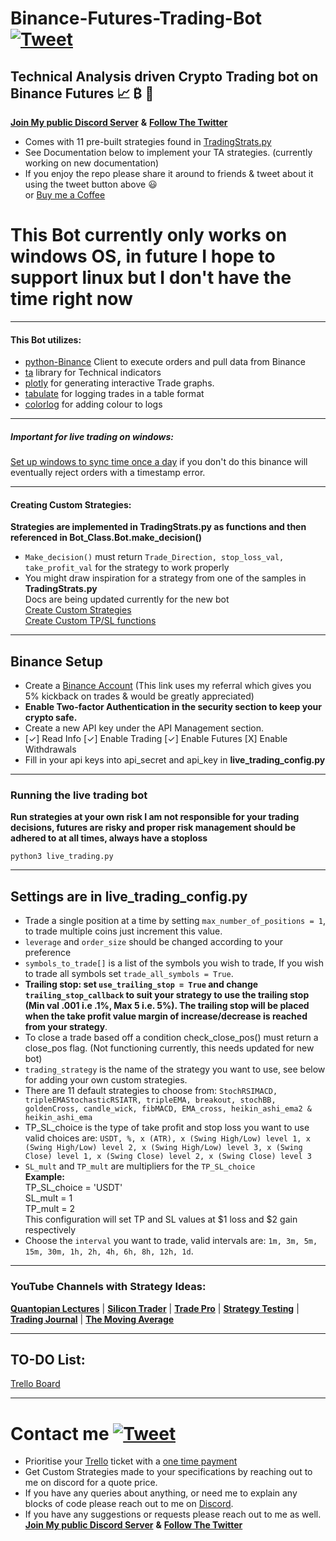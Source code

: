 # Binance-Futures-Trading-Bot [![Tweet](https://img.shields.io/twitter/url/http/shields.io.svg?style=social)](https://twitter.com/intent/tweet?text=Check%20out%20this%20free%20Binance%20Trading%20Bot%20I%20found%20on%20Github%20&url=https://github.com/conor19w/Binance-Futures-Trading-Bot&hashtags=Trading,Bot,Trading_Bot,Cryptocurrency_Trading_Bot,Crypto,Bitcoin,Ethereum,Cryptocurrency,Binance,DOGE,dogecoin) #
## Technical Analysis driven Crypto Trading bot on Binance Futures 📈 ₿ 🚀 
[__Join My public Discord Server__](https://discord.gg/jBu6thyP66) __&__ [__Follow The Twitter__](https://twitter.com/futures_bot)
* Comes with 11 pre-built strategies found in [TradingStrats.py](https://github.com/conor19w/Binance-Futures-Trading-Bot/blob/main/TradingStrats.py)
* See Documentation below to implement your TA strategies. (currently working on new documentation)
* If you enjoy the repo please share it around to friends & tweet about it using the tweet button above 😃   
or [Buy me a Coffee](https://www.buymeacoffee.com/conor19w)  

# This Bot currently only works on windows OS, in future I hope to support linux but I don't have the time right now
___
#### This Bot utilizes: ####
* [python-Binance](https://python-binance.readthedocs.io/en/latest/) Client to execute orders and pull data from Binance
* [ta](https://technical-analysis-library-in-python.readthedocs.io/en/latest/) library for Technical indicators
* [plotly](https://plotly.com/graphing-libraries/) for generating interactive Trade graphs.  
* [tabulate](https://pypi.org/project/tabulate/) for logging trades in a table format
* [colorlog](https://pypi.org/project/colorlog/) for adding colour to logs
___
##### Important for live trading on windows: #####  
[Set up windows to sync time once a day](https://www.makeuseof.com/tag/synchronise-computer-time-internet-custom-schedule-windows-7/#:~:text=Go%20to%20%3E%20Start%20and%20type,on%20the%20right%20hand%20side) if you don't do this binance will eventually reject orders with a timestamp error.
___
#### Creating Custom Strategies: ####
__Strategies are implemented in TradingStrats.py as functions and then referenced in Bot_Class.Bot.make_decision()__
* `Make_decision()` must return `Trade_Direction, stop_loss_val, take_profit_val` for the strategy to work properly
* You might draw inspiration for a strategy from one of the samples in __TradingStrats.py__  
Docs are being updated currently for the new bot  
[Create Custom Strategies](docs/Custom_Strategies.pdf)  
[Create Custom TP/SL functions](docs/Custom_TP_SL_functions.pdf)
---
## Binance Setup ##
* Create a [Binance Account](https://accounts.binance.com/en/register?ref=BKR8BMMP) (This link uses my referral which gives you 5% kickback on trades & would be greatly appreciated)
* __Enable Two-factor Authentication in the security section to keep your crypto safe.__
* Create a new API key under the API Management section.
*  [✓] Read Info [✓] Enable Trading [✓] Enable Futures [X] Enable Withdrawals
* Fill in your api keys into api_secret and api_key in __live_trading_config.py__
---
### Running the live trading bot ###
__Run strategies at your own risk I am not responsible for your trading decisions, futures are risky and proper risk management should be adhered to at all times, always have a stoploss__
```commandline
python3 live_trading.py
```
___
## Settings are in __live_trading_config.py__ ##
* Trade a single position at a time by setting `max_number_of_positions = 1`, to trade multiple coins just increment this value.
* `leverage` and `order_size` should be changed according to your preference
* `symbols_to_trade[]` is a list of the symbols you wish to trade, If you wish to trade all symbols set `trade_all_symbols = True`.
* __Trailing stop: set `use_trailing_stop = True` and change `trailing_stop_callback` to suit your strategy to use the trailing stop 
(Min val .001 i.e .1%, Max 5 i.e. 5%). The trailing stop will be placed when the take profit value margin of increase/decrease is reached from your strategy__.
* To close a trade based off a condition check_close_pos() must return a close_pos flag. (Not functioning currently, this needs updated for new bot)
* `trading_strategy` is the name of the strategy you want to use, see below for adding your own custom strategies.
* There are 11 default strategies to choose from: `StochRSIMACD, tripleEMAStochasticRSIATR, tripleEMA, breakout, stochBB, goldenCross,
candle_wick, fibMACD, EMA_cross, heikin_ashi_ema2 & heikin_ashi_ema`
* TP_SL_choice is the type of take profit and stop loss you want to use valid choices are: `USDT, %, x (ATR), x (Swing High/Low) level 1,
x (Swing High/Low) level 2, x (Swing High/Low) level 3, x (Swing Close) level 1, x (Swing Close) level 2, x (Swing Close) level 3`
* `SL_mult` and `TP_mult` are multipliers for the `TP_SL_choice`  
__Example:__  
TP_SL_choice = 'USDT'  
SL_mult = 1  
TP_mult = 2  
This configuration will set TP and SL values at $1 loss and $2 gain respectively  
* Choose the `interval` you want to trade, valid intervals are: `1m, 3m, 5m, 15m, 30m, 1h, 2h, 4h, 6h, 8h, 12h, 1d`.


___
### YouTube Channels with Strategy Ideas: ###
[__Quantopian Lectures__](https://www.youtube.com/playlist?list=PLRFLF1OxMm_UL7WUWM31iynp0jMVf_vLW) | [__Silicon Trader__](https://www.youtube.com/channel/UCVRGsC6JVsB8F6HE_xjLyJg) | [__Trade Pro__](https://www.youtube.com/channel/UCrXjzUN6EtlyhaaAerbPfkQ) | [__Strategy Testing__](https://www.youtube.com/c/TradingStrategyTesting) | [__Trading Journal__](https://www.youtube.com/c/TradingJournal1) |  [__The Moving Average__](https://www.youtube.com/channel/UCYFQzaZyTUzY-Tiytyv3HhA)  

---
## TO-DO List: ##
[Trello Board](https://trello.com/invite/b/iagTNiv0/80cc1828bdac439ed813cc54c9698c06/github-bot)

---
# Contact me [![Tweet](https://img.shields.io/twitter/url/http/shields.io.svg?style=social)](https://twitter.com/intent/tweet?text=Check%20out%20this%20free%20Binance%20Trading%20Bot%20I%20found%20on%20Github%20&url=https://github.com/conor19w/Binance-Futures-Trading-Bot&hashtags=Trading,Bot,Trading_Bot,Cryptocurrency_Trading_Bot,Crypto,Bitcoin,Ethereum,Cryptocurrency,Binance,DOGE,dogecoin) #
* Prioritise your [Trello](https://trello.com/invite/b/iagTNiv0/80cc1828bdac439ed813cc54c9698c06/github-bot) ticket with a [one time payment](https://github.com/sponsors/conor19w)  
* Get Custom Strategies made to your specifications by reaching out to me on discord for a quote price.
* If you have any queries about anything, or need me to explain any blocks of code please reach out to me on [Discord](https://discord.gg/jBu6thyP66).
* If you have any suggestions or requests please reach out to me as well.
[__Join My public Discord Server__](https://discord.gg/jBu6thyP66) __&__ [__Follow The Twitter__](https://twitter.com/futures_bot)

